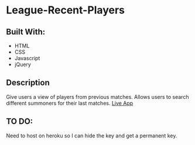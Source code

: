 # League-Recent-Players

<h2>Built With:</h2>
<ul>
  <li>HTML</li>
  <li>CSS</li>
  <li>Javascript</li>
  <li>jQuery</li>
</ul>
<h2>Description</h2>
Give users a view of players from previous matches.  Allows users to search different summoners for their last matches.
<a href='https://kkjz.github.io/League-Recent-Players/Welcome.html'>Live App</a>

<h2>TO DO:</h2>
Need to host on heroku so I can hide the key and get a permanent key.
